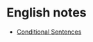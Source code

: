 # English notes
- [Conditional Sentences](https://github.com/boliev/notes/blob/18106065e284b6aaa433dd2fbe821786f0c52a3c/english/conditional.md)